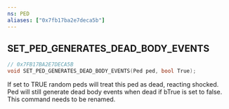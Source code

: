 ```yaml
---
ns: PED
aliases: ["0x7fb17ba2e7deca5b"]
---
```

## SET_PED_GENERATES_DEAD_BODY_EVENTS

```c
// 0x7FB17BA2E7DECA5B
void SET_PED_GENERATES_DEAD_BODY_EVENTS(Ped ped, bool True);
```

If set to TRUE random peds will treat this ped as dead, reacting shocked. Ped will still generate dead body events when dead if bTrue is set to false. This command needs to be renamed.

